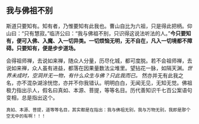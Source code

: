 ## 我与佛祖不别

斯道只要知有。知有者，乃惟要知有此我也。曹山自比为六祖，只是得此把柄。仰山曰：“只有慧寂。”临济公曰：“我与佛祖不别，只识得这说法听法的人。”__今只要知有，便可入佛、入魔、入一切异类。一切烦恼无明，无不自在，凡入一切境都不障碍。只要知有，便是步步道场。__

 会得祖师禅，去说如来禅，随众人分量，历尽化城，都可度脱。若不会祖师禅，去说如来禅，众人虽有进益，都落在因果量数法尘堆里。望拈花一脉，如隔天渊。*世界未成时，空洞并无一物，有什么众生与佛？只此我而已。* 然亦并无有此我之名，亦不混杂湖涂恍惚，亦并不你我错认。明明白白，无闻无见，无知无觉。佛祖极力指出示人，假名曰真如、本源、菩提，等等名目。历代善知识千七百公案语句变相，总是指出这个。

```yang
真如、本源、菩提，道等等名目，其实都是在指出：我与佛祖无别，我与万物无别，我即是那个空无中的有啊！！！
```
